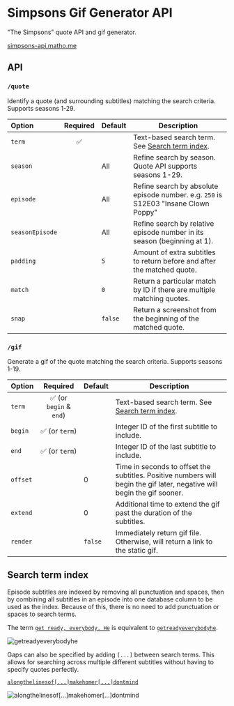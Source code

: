 # Simpsons Gif Generator API

"The Simpsons" quote API and gif generator.

[simpsons-api.matho.me](https://simpsons-api.matho.me/gif?term=ohyoubetterbelievethatsapaddlin)

## API

### `/quote`

Identify a quote (and surrounding subtitles) matching the search criteria. Supports seasons 1-29.

| Option | Required | Default | Description |
| :--- | :---: | --- | --- |
| `term` | ✅ | | Text-based search term. See [Search term index](#Search_term_index). |
| `season` | | All | Refine search by season. Quote API supports seasons 1-29. |
| `episode` | | All | Refine search by absolute episode number. e.g. `250` is S12E03 "Insane Clown Poppy" |
| `seasonEpisode` | | All | Refine search by relative episode number in its season (beginning at 1). |
| `padding` | | `5` | Amount of extra subtitles to return before and after the matched quote. |
| `match` | | `0` | Return a particular match by ID if there are multiple matching quotes. |
| `snap` | | `false` | Return a screenshot from the beginning of the matched quote. |

### `/gif`

Generate a gif of the quote matching the search criteria. Supports seasons 1-19.

| Option | Required | Default | Description |
| :--- | :---: | --- | --- |
| `term` | ✅ (or `begin` & `end`) | | Text-based search term. See [Search term index](#Search_term_index). |
| `begin` | ✅ (or `term`) | | Integer ID of the first subtitle to include. |
| `end` | ✅ (or `term`) | | Integer ID of the last subtitle to include. |
| `offset` | | 0 | Time in seconds to offset the subtitles. Positive numbers will begin the gif later, negative will begin the gif sooner. |
| `extend` | | 0 | Additional time to extend the gif past the duration of the subtitles. |
| `render` | | `false` | Immediately return gif file. Otherwise, will return a link to the static gif. |

## Search term index

Episode subtitles are indexed by removing all punctuation and spaces, then by combining all subtitles in an episode into one database column to be used as the index. Because of this, there is no need to add punctuation or spaces to search terms. 

The term [`get ready, everybody. He`](`https://simpsons-api.matho.me/gif?term=get%20ready,%20everybody.%20He`) is equivalent to [`getreadyeverybodyhe`](https://simpsons-api.matho.me/gif?term=getreadyeverybodyhe).

![getreadyeverybodyhe](https://simpsons-api.matho.me/gifs/b104705e104706.gif)

Gaps can also be specified by adding `[...]` between search terms. This allows for searching across multiple different subtitles without having to specify quotes perfectly.

[`alongthelinesof[...]makehomer[...]dontmind`](https://simpsons-api.matho.me/gif?term=alongthelinesof%5B...%5Dmakehomer%5B...%5Ddontmind)

![alongthelinesof[...]makehomer[...]dontmind](https://simpsons-api.matho.me/gifs/b51637e51640.gif)
